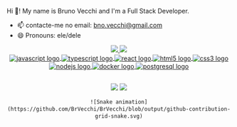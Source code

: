 Hi 👋! My name is Bruno Vecchi and I'm a Full Stack Developer.

- 📫 contacte-me no email: bno.vecchi@gmail.com
- 😄 Pronouns: ele/dele

<div align="center">
    <a href="https://github.com/BrVecchi">
        <img height="180em"
            src="https://github-readme-stats.vercel.app/api?username=BrVecchi&show_icons=true&theme=dracula&include_all_commits=true&count_private=true" />
        <img height="170em"
            src="https://github-readme-stats.vercel.app/api/top-langs/?username=BrVecchi&layout=compact&langs_count=7&theme=dracula" />
</div>

<div align="center" style="display: inline_block">
    <img align="center" src="https://cdn.jsdelivr.net/gh/devicons/devicon/icons/javascript/javascript-original.svg"
        height="30" width="42" alt="javascript logo" />
    <img align="center" src="https://cdn.jsdelivr.net/gh/devicons/devicon/icons/typescript/typescript-plain.svg"
        height="30" width="42" alt="typescript logo" />
    <img align="center" src="https://cdn.jsdelivr.net/gh/devicons/devicon/icons/react/react-original.svg" height="30"
        width="42" alt="react logo" />
    <img align="center" src="https://cdn.jsdelivr.net/gh/devicons/devicon/icons/html5/html5-original.svg" height="30"
        width="42" alt="html5 logo" />
    <img align="center" src="https://cdn.jsdelivr.net/gh/devicons/devicon/icons/css3/css3-original.svg" height="30"
        width="42" alt="css3 logo" />
    <img align="center" src="https://cdn.jsdelivr.net/gh/devicons/devicon/icons/nodejs/nodejs-original.svg" height="30"
        width="42" alt="nodejs logo" />
    <img align="center" src="https://cdn.jsdelivr.net/gh/devicons/devicon/icons/docker/docker-original.svg" height="30"
        width="42" alt="docker logo" />
    <img align="center" src="https://cdn.jsdelivr.net/gh/devicons/devicon/icons/postgresql/postgresql-original.svg"
        height="30" width="42" alt="postgresql logo" />
</div>

##

<div align="center">
    <a href="mailto:bno.vecchi@gmail.com"><img
            src="https://img.shields.io/badge/-Gmail-%23333?style=for-the-badge&logo=gmail&logoColor=white"
            target="_blank"></a>
    <a href="https://www.linkedin.com/in/br-vecchi/" target="_blank"><img
            src="https://img.shields.io/badge/-LinkedIn-%230077B5?style=for-the-badge&logo=linkedin&logoColor=white"
            target="_blank"></a>

    ![Snake animation](https://github.com/BrVecchi/BrVecchi/blob/output/github-contribution-grid-snake.svg)

</div>
